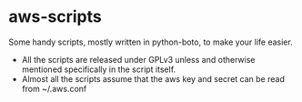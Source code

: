 aws-scripts
===========

Some handy scripts, mostly written in python-boto, to make your life easier. 
* All the scripts are released under GPLv3 unless and otherwise mentioned specifically in the script itself.
* Almost all the scripts assume that the aws key and secret can be read from ~/.aws.conf
